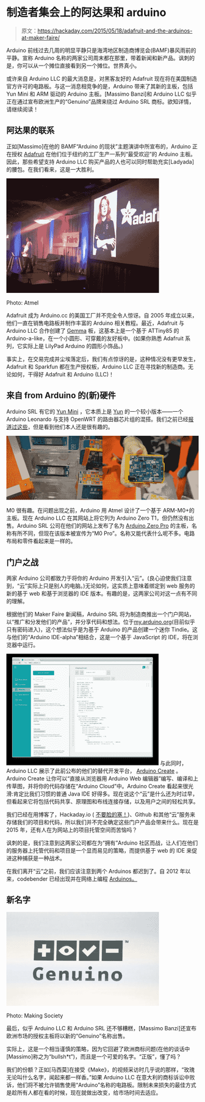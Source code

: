# 制造者集会上的阿达果和 arduino

> 原文：<https://hackaday.com/2015/05/18/adafruit-and-the-arduinos-at-maker-faire/>

Arduino 前线过去几周的明显平静只是海湾地区制造商博览会(BAMF)暴风雨前的平静。宣称 Arduino 名称的两家公司周末都在那里，带着新闻和新产品。讽刺的是，你可以从一个摊位直接看到另一个摊位。世界真小。

或许来自 Arduino LLC 的最大消息是，对黑客友好的 Adafruit 现在将在美国制造官方许可的电路板。与这一消息相竞争的是，Arduino 带来了其新的主板，包括 Yun Mini 和 ARM 驱动的 Arduino 主板。[Massimo Banzi]和 Arduino LLC 似乎正在通过宣布欧洲生产的“Genuino”品牌来绕过 Arduino SRL 商标。欲知详情，请继续阅读！

## 阿达果的联系

正如[Massimo]在他的 BAMF“Arduino 的现状”主题演讲中所宣布的，Arduino 正在授权 [Adafruit](http://www.adafruit.com) 在他们位于纽约的工厂生产一系列“最受欢迎”的 Arduino 主板。因此，那些希望支持 Arduino LLC 购买产品的人也可以同时帮助充实[Ladyada]的腰包。在我们看来，这是一大胜利。

[![CFJ0V-OUMAA4IH_](img/f46227427a7b85c2069b843ddda47e3d.png)](https://hackaday.com/wp-content/uploads/2015/05/cfj0v-oumaa4ih_.jpg)

Photo: Atmel

Adafruit 成为 Arduino.cc 的美国工厂并不完全令人惊讶。自 2005 年成立以来，他们一直在销售电路板并制作丰富的 Arduino 相关教程。最近，Adafruit 与 Arduino LLC 合作创建了 [Gemma](https://www.adafruit.com/products/2470) 板，这基本上是一个基于 ATTiny85 的 Arduino-a-like，在一个小圆形、可穿戴的友好板中。(如果你熟悉 Adafruit 系列，它实际上是 LilyPad Arduino 的圆形小饰品。)

事实上，在交易完成并尘埃落定后，我们有点惊讶的是，这种情况没有更早发生，Adafruit 和 Sparkfun 都在生产授权板，Arduino LLC 正在寻找新的制造商。无论如何，干得好 Adafruit 和 Arduino (LLC)！

## 来自 from Arduino 的(新)硬件

Arduino SRL 有它的 [Yun Mini](http://arduino.org/products/arduino-yun-mini) ，它本质上是 [Yun](http://hackaday.com/2013/09/12/the-arduino-yun-yun-means-cloud/) 的一个较小版本——一个 Arduino Leonardo 与支持 OpenWRT 的路由器芯片组的混搭。我们之前已经[报道过这些](http://hackaday.com/2015/03/12/arduino-v-arduino-part-ii)，但是看到他们本人还是很有趣的。

[![yun_m0_images](img/10f44c818dd6e7f5e52fb7f20201b3f2.png)](https://hackaday.com/wp-content/uploads/2015/05/yun_m0_images.jpg)

M0 很有趣。在问题出现之前，Arduino 用 Atmel 设计了一个基于 ARM-M0+的主板。现在 Arduino LLC 在其网站上将它列为 Arduino Zero T1，但仍然没有出售。Arduino SRL 公司在他们的网站上发布了名为 [Arduino Zero Pro](http://www.arduino.org/products/arduino-zero-pro) 的主板，名称有所不同，但现在该版本被宣传为“M0 Pro”。名称又能代表什么呢不多。电路布局和零件看起来是一样的。

## 门户之战

两家 Arduino 公司都致力于将你的 Arduino 开发引入“云”。(良心迫使我们注意到，“云”实际上只是别人的电脑。)无论如何，这实质上意味着绑定到 web 服务的新的基于 web 和基于浏览器的 IDE 版本。有趣的是，这两家公司对这一点有不同的理解。

根据他们的 Maker Faire 新闻稿，Arduino SRL 将为制造商推出一个门户网站，以“推广和分发他们的产品”，并分享代码和想法。位于[my.arduino.org](http://my.arduino.org)(目前似乎只有密码进入)，这个想法似乎是为基于 Arduino 的产品创建一个迷你 Tindie。这与他们的“Arduino IDE-alpha”相结合，这是一个基于 JavaScript 的 IDE，将在浏览器中运行。

[![Blogpost_f9](img/2f7ce49db75f0f434c455b1333bcc002.png)](https://hackaday.com/wp-content/uploads/2015/05/blogpost_f9.png) 与此同时，Arduino LLC 展示了此前公布的他们的替代开发平台， [Arduino Create](http://blog.arduino.cc/2015/05/05/sneak-peak-arduino-create/) 。Arduino Create 让你可以“直接从浏览器用 Arduino Web 编辑器”编写、编译和上传草图，并将你的代码存储在“Arduino Cloud”中。Arduino Create 看起来很光滑:肯定比我们习惯的普通 Java IDE 好得多。现在说这个“云”是什么还为时过早，但看起来它将包括代码共享、原理图和布线连接存储，以及用户之间的轻松共享。

我们已经在用博客了，Hackaday.io ( [不要脸的塞！](http://hackaday.io))、Github 和其他“云”服务来存储我们的项目和代码，所以我们并不完全确定这些门户产品会带来什么。现在是 2015 年，还有人在为网站上的项目托管空间而苦恼吗？

讽刺的是，我们注意到这两家公司都在为“拥有”Arduino 社区而战，让人们在他们的服务器上托管代码和项目是一个显而易见的策略，而提供基于 web 的 IDE 来促进这种捕获是一种战术。

在我们离开“云”之前，我们应该注意到两个 Arduinos 都迟到了。自 2012 年以来，codebender 已经出现并在网络上编程 [Arduinos。](http://hackaday.com/2012/07/01/codebender-an-online-arduino-ide/)

## 新名字

[![CFJz1PHVEAAUTqo](img/c7fff614322e428b03feb7d7d1703aa0.png)](https://hackaday.com/wp-content/uploads/2015/05/cfjz1phveaautqo.jpg)

Photo: Making Society

最后，似乎 Arduino LLC 和 Arduino SRL 还不够糟糕，[Massimo Banzi]还宣布欧洲市场的授权主板将以新的“Genuino”名称出售。

实际上，这是一个相当谨慎的策略，因为它回避了欧洲商标问题(在他的谈话中[Massimo]称之为“bullsh*t”)，而且是一个可爱的名字。“正版”，懂了吗？

我们的份额？正如[马西莫]在接受《Make》，的视频采访时几乎说的那样，“玫瑰无论叫什么名字，闻起来都一样香。”如果 Arduino LLC 在意大利的商标诉讼中败诉，他们将不被允许销售使用“Arduino”名称的电路板。限制未来损失的最佳方式是趁所有人都在看的时候，现在就做出改变，给市场时间去适应。